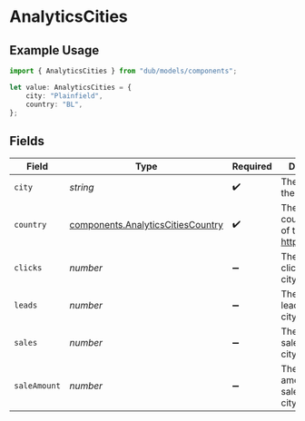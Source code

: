 # AnalyticsCities

## Example Usage

```typescript
import { AnalyticsCities } from "dub/models/components";

let value: AnalyticsCities = {
    city: "Plainfield",
    country: "BL",
};
```

## Fields

| Field                                                                                  | Type                                                                                   | Required                                                                               | Description                                                                            |
| -------------------------------------------------------------------------------------- | -------------------------------------------------------------------------------------- | -------------------------------------------------------------------------------------- | -------------------------------------------------------------------------------------- |
| `city`                                                                                 | *string*                                                                               | :heavy_check_mark:                                                                     | The name of the city                                                                   |
| `country`                                                                              | [components.AnalyticsCitiesCountry](../../models/components/analyticscitiescountry.md) | :heavy_check_mark:                                                                     | The 2-letter country code of the city: https://d.to/geo                                |
| `clicks`                                                                               | *number*                                                                               | :heavy_minus_sign:                                                                     | The number of clicks from this city                                                    |
| `leads`                                                                                | *number*                                                                               | :heavy_minus_sign:                                                                     | The number of leads from this city                                                     |
| `sales`                                                                                | *number*                                                                               | :heavy_minus_sign:                                                                     | The number of sales from this city                                                     |
| `saleAmount`                                                                           | *number*                                                                               | :heavy_minus_sign:                                                                     | The total amount of sales from this city                                               |